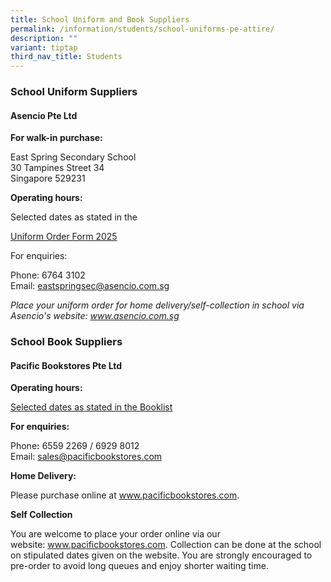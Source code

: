 ```yaml
---
title: School Uniform and Book Suppliers
permalink: /information/students/school-uniforms-pe-attire/
description: ""
variant: tiptap
third_nav_title: Students
---
```

<h3><strong>School Uniform Suppliers</strong></h3>
<h4><strong>Asencio Pte Ltd</strong></h4>
<p><strong>For walk-in purchase:</strong>
</p>
<p>East Spring Secondary School
<br>30 Tampines Street 34
<br>Singapore 529231</p>
<p><strong>Operating hours:</strong>
</p>
<p>Selected dates as stated in the</p>
<p><a href="/files/2025/Uniform_Order_Form_2025.pdf" rel="noopener nofollow" target="_blank">Uniform Order Form 2025</a>
</p>
<p>For enquiries:</p>
<p>Phone: 6764 3102
<br>Email:&nbsp;<a href="mailto:eastspringsec@asencio.com.sg" rel="noopener noreferrer nofollow" target="">eastspringsec@asencio.com.sg</a>
</p>
<p><em>Place your uniform order for home delivery/self-collection in school via Asencio's website:&nbsp;<a href="http://www.asencio.com.sg/" rel="noopener" target="_blank">www.asencio.com.sg</a></em>
</p>
<p></p>
<h3><strong>School Book Suppliers</strong></h3>
<h4><strong>Pacific Bookstores Pte Ltd</strong></h4>
<p><strong>Operating hours:</strong>
</p>
<p><a href="https://www.eastspringsec.moe.edu.sg/information/students/booklist/" rel="noopener noreferrer nofollow" target="">Selected dates as stated in the Booklist</a>
</p>
<p><strong>For enquiries:</strong>
</p>
<p>Phone<strong>:</strong>&nbsp;6559 2269 / 6929 8012
<br>Email:&nbsp;<a href="mailto:sales@pacificbookstores.com" rel="noopener noreferrer nofollow" target="">sales@pacificbookstores.com</a>
</p>
<p><strong>Home Delivery:<br></strong>
</p>
<p>Please purchase online at&nbsp;<a href="http://www.pacificbookstores.com/" rel="noopener" target="_blank">www.pacificbookstores.com</a>.</p>
<p><strong>Self Collection</strong>
</p>
<p>You are welcome to place your order online via our website:&nbsp;<a href="http://www.pacificbookstores.com/" rel="noopener" target="_blank">www.pacificbookstores.com</a>.
Collection can be done at the school on stipulated dates given on the website.
You are strongly encouraged to pre-order to avoid long queues and enjoy
shorter waiting time.</p>
<p></p>